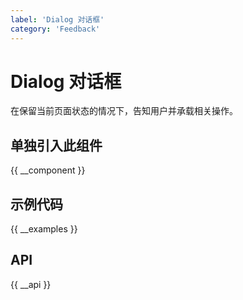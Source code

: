 ```yaml
---
label: 'Dialog 对话框'
category: 'Feedback'
---
```


# Dialog 对话框

在保留当前页面状态的情况下，告知用户并承载相关操作。

## 单独引入此组件

{{ __component }}

## 示例代码

{{ __examples }}

## API

{{ __api }}
